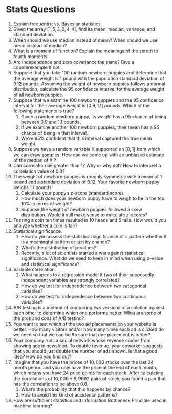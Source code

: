 # Stats Questions

1. Explain frequentist vs. Bayesian statistics.
2. Given the array $[1,5,3,2,4,4]$, find its mean, median, variance, and standard deviation.
3. When should we use median instead of mean? When should we use mean instead of median?
4. What is a moment of function? Explain the meanings of the zeroth to fourth moments.
5. Are independence and zero covariance the same? Give a counterexample if not.
6. Suppose that you take $100$ random newborn puppies and determine that the average weight is $1$ pound with the population standard deviation of $0.12$ pounds. Assuming the weight of newborn puppies follows a normal distribution, calculate the $95%$ confidence interval for the average weight of all newborn puppies.
7. Suppose that we examine $100$ newborn puppies and the $95%$ confidence interval for their average weight is $[0.9,1.1]$ pounds. Which of the following statements is true?
    1. Given a random newborn puppy, its weight has a $95%$ chance of being between $0.9$ and $1.1$ pounds.
    1. If we examine another $100$ newborn puppies, their mean has a $95%$ chance of being in that interval.
    1. We're 95% confident that this interval captured the true mean weight.
8. Suppose we have a random variable X  supported on $[0,1]$  from which we can draw samples. How can we come up with an unbiased estimate of the median of X ?
9. Can correlation be greater than 1? Why or why not? How to interpret a correlation value of 0.3?
10. The weight of newborn puppies is roughly symmetric with a mean of 1 pound and a standard deviation of 0.12. Your favorite newborn puppy weighs 1.1 pounds.
    1. Calculate your puppy’s z-score (standard score).
    1. How much does your newborn puppy have to weigh to be in the top 10% in terms of weight?
    1. Suppose the weight of newborn puppies followed a skew distribution. Would it still make sense to calculate z-scores?
11. Tossing a coin ten times resulted in 10 heads and 5 tails. How would you analyze whether a coin is fair?
12. Statistical significance.
    1. How do you assess the statistical significance of a pattern whether it is a meaningful pattern or just by chance?
    1. What’s the distribution of p-values?
    1. Recently, a lot of scientists started a war against statistical significance. What do we need to keep in mind when using p-value and statistical significance?
13. Variable correlation.
    1. What happens to a regression model if two of their supposedly independent variables are strongly correlated?
    1. How do we test for independence between two categorical variables?
    1. How do we test for independence between two continuous variables?
14. A/B testing is a method of comparing two versions of a solution against each other to determine which one performs better. What are some of the pros and cons of A/B testing?
15. You want to test which of the two ad placements on your website is better. How many visitors and/or how many times each ad is clicked do we need so that we can be $95%$ sure that one placement is better?
16. Your company runs a social network whose revenue comes from showing ads in newsfeed. To double revenue, your coworker suggests that you should just double the number of ads shown. Is that a good idea? How do you find out?
17. Imagine that you have the prices of $10,000$ stocks over the last 24 month period and you only have the price at the end of each month, which means you have 24 price points for each stock. After calculating the correlations of $10,000 * 9,9992$ pairs of stock, you found a pair that has the correlation to be above 0.8.
    1. What’s the probability that this happens by chance?
    1. How to avoid this kind of accidental patterns?
18. How are sufficient statistics and Information Bottleneck Principle used in machine learning?
